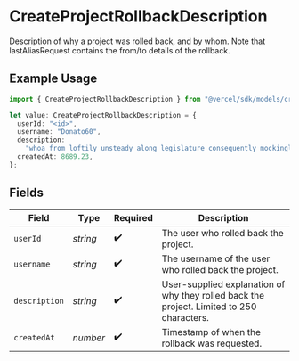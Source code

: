 # CreateProjectRollbackDescription

Description of why a project was rolled back, and by whom. Note that lastAliasRequest contains the from/to details of the rollback.

## Example Usage

```typescript
import { CreateProjectRollbackDescription } from "@vercel/sdk/models/createprojectop.js";

let value: CreateProjectRollbackDescription = {
  userId: "<id>",
  username: "Donato60",
  description:
    "whoa from loftily unsteady along legislature consequently mockingly duh tighten",
  createdAt: 8689.23,
};
```

## Fields

| Field                                                                                     | Type                                                                                      | Required                                                                                  | Description                                                                               |
| ----------------------------------------------------------------------------------------- | ----------------------------------------------------------------------------------------- | ----------------------------------------------------------------------------------------- | ----------------------------------------------------------------------------------------- |
| `userId`                                                                                  | *string*                                                                                  | :heavy_check_mark:                                                                        | The user who rolled back the project.                                                     |
| `username`                                                                                | *string*                                                                                  | :heavy_check_mark:                                                                        | The username of the user who rolled back the project.                                     |
| `description`                                                                             | *string*                                                                                  | :heavy_check_mark:                                                                        | User-supplied explanation of why they rolled back the project. Limited to 250 characters. |
| `createdAt`                                                                               | *number*                                                                                  | :heavy_check_mark:                                                                        | Timestamp of when the rollback was requested.                                             |